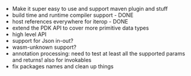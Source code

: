 
- Make it super easy to use and support maven plugin and stuff
- build time and runtime compiler support - DONE
- host references everywhere for iterop - DONE
- extend the PDK API to cover more primitive data types
- high level API
- support for Json in-out?
- wasm-unknown support?
- annotation processing: need to test at least all the supported params and returns! also for invokables
- fix packages names and clean up things
